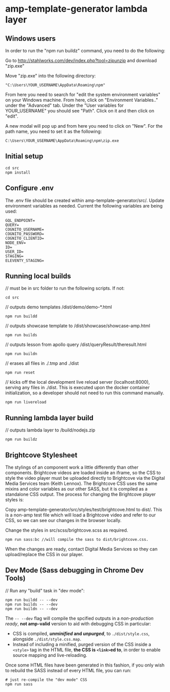 # amp-template-generator lambda layer

## Windows users

In order to run the "npm run buildz" command, you need to do the following:

Go to http://stahlworks.com/dev/index.php?tool=zipunzip and download "zip.exe"

Move "zip.exe" into the following directory:

```
"C:\Users\YOUR_USERNAME\AppData\Roaming\npm"
```

From here you need to search for "edit the system environment variables" on your Windows machine. From here, click on "Environment Variables.." under the "Advanced" tab. Under the "User variables for YOUR_USERNAME" you should see "Path". Click on it and then click on "edit".

A new modal will pop up and from here you need to click on "New". For the path name, you need to set it as the following:

```
C:\Users\YOUR_USERNAME\AppData\Roaming\npm\zip.exe
```

## Initial setup

```
cd src
npm install
```

## Configure .env

The .env file should be created within amp-template-generator/src/. Update environment variables as needed. Current the following variables are being used:

```
GQL_ENDPOINT=
QUERY=
COGNITO_USERNAME=
COGNITO_PASSWORD=
COGNITO_CLIENTID=
NODE_ENV=
ID=
USER_ID=
STAGING=
ELEVENTY_STAGING=
```

## Running local builds

// must be in src folder to run the following scripts. If not:

```
cd src
```

// outputs demo templates /dist/demo/demo-\*.html

```
npm run buildd
```

// outputs showcase template to /dist/showcase/showcase-amp.html

```
npm run builds
```

// outputs lesson from apollo query /dist/queryResult/theresult.html

```
npm run buildn
```

// erases all files in ./.tmp and ./dist

```
npm run reset
```

// kicks off the local development live reload server (localhost:8000), serving any files in ./dist. This is executed upon the docker container initialization, so a developer should not need to run this command manually.

```
npm run livereload
```

## Running lambda layer build

// outputs lambda layer to /build/nodejs.zip

```
npm run buildz
```

## Brightcove Stylesheet

The stylings of an <amp-brightcove/> component work a little differently than other components. Brightcove videos are loaded inside an iframe, so the CSS to style the video player must be uploaded directly to Brightcove via the Digital Media Services team (Keith Lennox).
The Brightcove CSS uses the same mixins and color variables as our other SASS, but it is compiled as a standalone CSS output.
The process for changing the Brightcove player styles is:

Copy amp-template-generator/src/styles/test/brightcove.html to dist/.
This is a non-amp test file which will load a Brightcove video and refer to our CSS, so we can see our changes in the browser locally.

Change the styles in src/scss/brightcove.scss as required.

```
npm run sass:bc //will compile the sass to dist/brightcove.css.
```

When the changes are ready, contact Digital Media Services so they can upload/replace the CSS in our player.

## Dev Mode (Sass debugging in Chrome Dev Tools)

// Run any "build" task in "dev mode":

```
npm run buildd -- --dev
npm run builds -- --dev
npm run buildn -- --dev
```

The `-- --dev` flag will compile the spcified outputs in a _non-production ready_, **not amp-valid** version to aid with debugging CSS in particular:

- CSS is compiled, **_unminified_ and _unpurged_**, to `./dist/style.css`, alongside `./dist/style.css.map`.
- Instead of including a minified, purged version of the CSS inside a `<style>` tag in the HTML file, **the CSS is `<link>`ed to**, in order to enable source mapping and live-reloading.

Once some HTML files have been generated in this fashion, if you only wish to rebuild the SASS instead of every HTML file, you can run:

```
# just re-compile the "dev mode" CSS
npm run sass
```
